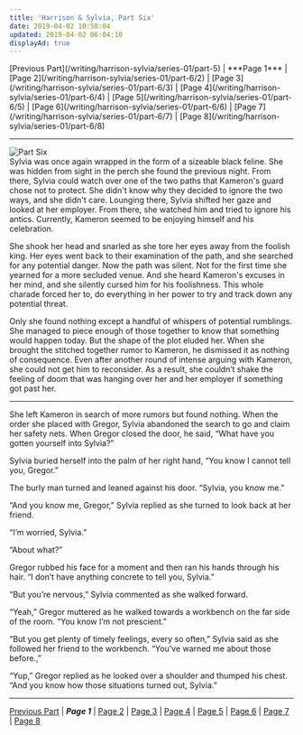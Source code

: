```yaml
---
title: 'Harrison & Sylvia, Part Six'
date: 2019-04-02 10:58:04
updated: 2019-04-02 06:04:10
displayAd: true
---
```

<p class="center">[Previous Part](/writing/harrison-sylvia/series-01/part-5) | <span class="current-page">***Page 1***</span> | [Page 2](/writing/harrison-sylvia/series-01/part-6/2) | [Page 3](/writing/harrison-sylvia/series-01/part-6/3) | [Page 4](/writing/harrison-sylvia/series-01/part-6/4) | [Page 5](/writing/harrison-sylvia/series-01/part-6/5) | [Page 6](/writing/harrison-sylvia/series-01/part-6/6) | [Page 7](/writing/harrison-sylvia/series-01/part-6/7) | [Page 8](/writing/harrison-sylvia/series-01/part-6/8) </p><hr class="clear-both center-fade"/><div class="embedded-image-left"><img src="/writing/harrison-sylvia/series-01/part-6/hs106.jpg" alt="Part Six" style="max-height: 275px;"/></div>Sylvia was once again wrapped in the form of a sizeable black feline. She was hidden from sight in the perch she found the previous night. From there, Sylvia could watch over one of the two paths that Kameron's guard chose not to protect. She didn't know why they decided to ignore the two ways, and she didn't care. Lounging there, Sylvia shifted her gaze and looked at her employer. From there, she watched him and tried to ignore his antics. Currently, Kameron seemed to be enjoying himself and his celebration.

She shook her head and snarled as she tore her eyes away from the foolish king. Her eyes went back to their examination of the path, and she searched for any potential danger. Now the path was silent. Not for the first time she yearned for a more secluded venue. And she heard Kameron's excuses in her mind, and she silently cursed him for his foolishness. This whole charade forced her to, do everything in her power to try and track down any potential threat. 

Only she found nothing except a handful of whispers of potential rumblings. She managed to piece enough of those together to know that something would happen today. But the shape of the plot eluded her. When she brought the stitched together rumor to Kameron, he dismissed it as nothing of consequence. Even after another round of intense arguing with Kameron, she could not get him to reconsider. As a result, she couldn’t shake the feeling of doom that was hanging over her and her employer if something got past her.
<hr class="section-break"/>She left Kameron in search of more rumors but found nothing. When the order she placed with Gregor, Sylvia abandoned the search to go and claim her safety nets. When Gregor closed the door, he said, “What have you gotten yourself into Sylvia?”

Sylvia buried herself into the palm of her right hand, “You know I cannot tell you, Gregor.”

The burly man turned and leaned against his door. “Sylvia, you know me.”

“And you know me, Gregor,” Sylvia replied as she turned to look back at her friend.

“I’m worried, Sylvia.”

“About what?”

Gregor rubbed his face for a moment and then ran his hands through his hair. “I don’t have anything concrete to tell you, Sylvia.”

“But you’re nervous,” Sylvia commented as she walked forward.

“Yeah,” Gregor muttered as he walked towards a workbench on the far side of the room. “You know I’m not prescient.”

“But you get plenty of timely feelings, every so often,” Sylvia said as she followed her friend to the workbench. “You’ve warned me about those before.,”

“Yup,” Gregor replied as he looked over a shoulder and thumped his chest. “And you know how those situations turned out, Sylvia.”<hr class="clear-both center-fade"/><p class="center">[Previous Part](/writing/harrison-sylvia/series-01/part-5) | <span class="current-page">***Page 1***</span> | [Page 2](/writing/harrison-sylvia/series-01/part-6/2) | [Page 3](/writing/harrison-sylvia/series-01/part-6/3) | [Page 4](/writing/harrison-sylvia/series-01/part-6/4) | [Page 5](/writing/harrison-sylvia/series-01/part-6/5) | [Page 6](/writing/harrison-sylvia/series-01/part-6/6) | [Page 7](/writing/harrison-sylvia/series-01/part-6/7) | [Page 8](/writing/harrison-sylvia/series-01/part-6/8) </p>